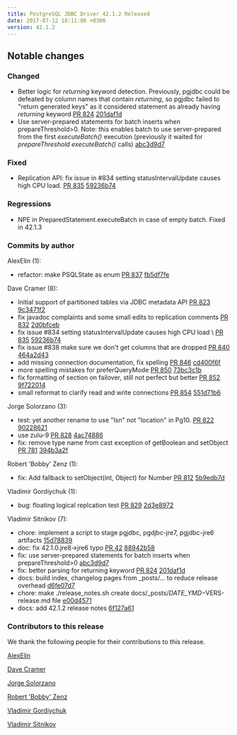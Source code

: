 ```yaml
---
title: PostgreSQL JDBC Driver 42.1.2 Released
date: 2017-07-12 18:11:06 +0300
version: 42.1.2
---
```


## Notable changes

### Changed

* Better logic for *returning* keyword detection. Previously, pgjdbc could be defeated by column names that contain *returning*, so pgjdbc failed to "return generated keys" as it considered statement as already having *returning* keyword [PR 824](https://github.com/pgjdbc/pgjdbc/pull/824) [201daf1d](https://github.com/pgjdbc/pgjdbc/commit/201daf1dc916bbc35e2bbec961aebfd1b1e30bfc)
* Use server-prepared statements for batch inserts when prepareThreshold>0. Note: this enables batch to use server-prepared from the first *executeBatch()* execution (previously it waited for *prepareThreshold* *executeBatch()* calls) [abc3d9d7](https://github.com/pgjdbc/pgjdbc/commit/abc3d9d7f34a001322fbbe53f25d5e77a33a667f)

### Fixed

* Replication API: fix issue in #834 setting statusIntervalUpdate causes high CPU load. [PR 835](https://github.com/pgjdbc/pgjdbc/pull/835) [59236b74](https://github.com/pgjdbc/pgjdbc/commit/59236b74acdd400d9d91d3eb2bb07d70b15392e5)

### Regressions

* NPE in PreparedStatement.executeBatch in case of empty batch. Fixed in 42.1.3

<!--more-->

### Commits by author

AlexElin (1):

* refactor: make PSQLState as enum [PR 837](https://github.com/pgjdbc/pgjdbc/pull/837) [fb5df7fe](https://github.com/pgjdbc/pgjdbc/commit/fb5df7fee1d3568356e680c6ac5a62336ec7bf6e)

Dave Cramer (8):

* Initial support of partitioned tables via JDBC metadata API [PR 823](https://github.com/pgjdbc/pgjdbc/pull/823) [9c3471f2](https://github.com/pgjdbc/pgjdbc/commit/9c3471f21f6ac9cf1a5e5700115ac7d0d55e0ad9)
* fix javadoc complaints and some small edits to replication comments [PR 832](https://github.com/pgjdbc/pgjdbc/pull/832) [2d0bfceb](https://github.com/pgjdbc/pgjdbc/commit/2d0bfcebb0641ddb73d9297e6211f75537238b15)
* fix issue #834 setting statusIntervalUpdate causes high CPU load \ [PR 835](https://github.com/pgjdbc/pgjdbc/pull/835) [59236b74](https://github.com/pgjdbc/pgjdbc/commit/59236b74acdd400d9d91d3eb2bb07d70b15392e5)
* fix issue #838 make sure we don't get columns that are dropped [PR 840](https://github.com/pgjdbc/pgjdbc/pull/840) [464a2d43](https://github.com/pgjdbc/pgjdbc/commit/464a2d43519004174f1b530a595ee0ad9ffda870)
* add missing connection documentation, fix spelling [PR 846](https://github.com/pgjdbc/pgjdbc/pull/846) [cd400f6f](https://github.com/pgjdbc/pgjdbc/commit/cd400f6f39d3c062fc94fa97b33b4d272a829a24)
* more spelling mistakes for preferQueryMode [PR 850](https://github.com/pgjdbc/pgjdbc/pull/850) [73bc3c1b](https://github.com/pgjdbc/pgjdbc/commit/73bc3c1b7acda676f366631ff7e28f09a3399f37)
* fix formatting of section on failover, still not perfect but better [PR 852](https://github.com/pgjdbc/pgjdbc/pull/852) [9f722014](https://github.com/pgjdbc/pgjdbc/commit/9f72201458d1ce0837e9525d947dcea2828b9475)
* small reformat to clarify read and write connections [PR 854](https://github.com/pgjdbc/pgjdbc/pull/854) [551d71b6](https://github.com/pgjdbc/pgjdbc/commit/551d71b6a513c223d8d8d8d75afbe8b5d42ce783)

Jorge Solorzano (3):

* test: yet another rename to use "lsn" not "location" in Pg10. [PR 822](https://github.com/pgjdbc/pgjdbc/pull/822) [90228621](https://github.com/pgjdbc/pgjdbc/commit/902286212df19b1eda9310c4174756786ad249c7)
* use zulu-9 [PR 828](https://github.com/pgjdbc/pgjdbc/pull/828) [4ac74886](https://github.com/pgjdbc/pgjdbc/commit/4ac74886e54e7689035be00c417a536717a45318)
* fix: remove type name from cast exception of getBoolean and setObject [PR 781](https://github.com/pgjdbc/pgjdbc/pull/781) [394b3a2f](https://github.com/pgjdbc/pgjdbc/commit/394b3a2f4d93e9ca701d8c31b4b66fa25fca8945)

Robert 'Bobby' Zenz (1):

* fix: Add fallback to setObject(int, Object) for Number [PR 812](https://github.com/pgjdbc/pgjdbc/pull/812) [5b9edb7d](https://github.com/pgjdbc/pgjdbc/commit/5b9edb7dfb1b281bffedf7c9f2583f2df354c0ea)

Vladimir Gordiychuk (1):

* bug: floating logical replcation test [PR 829](https://github.com/pgjdbc/pgjdbc/pull/829) [2d3e8972](https://github.com/pgjdbc/pgjdbc/commit/2d3e8972a0b34106a8b7426619cabf852c38ddaa)

Vladimir Sitnikov (7):

* chore: implement a script to stage pgjdbc, pgdjbc-jre7, pgjdbc-jre6 artifacts [15d78839](https://github.com/pgjdbc/pgjdbc/commit/15d7883987d2de4b662aa8cd81c6de5be0257153)
* doc: fix 42.1.0.jre8->jre6 typo [PR 42](https://github.com/pgjdbc/pgjdbc/pull/42) [88942b58](https://github.com/pgjdbc/pgjdbc/commit/88942b58637afbea16102a6a77d922914fd27562)
* fix: use server-prepared statements for batch inserts when prepareThreshold>0 [abc3d9d7](https://github.com/pgjdbc/pgjdbc/commit/abc3d9d7f34a001322fbbe53f25d5e77a33a667f)
* fix: better parsing for returning keyword [PR 824](https://github.com/pgjdbc/pgjdbc/pull/824) [201daf1d](https://github.com/pgjdbc/pgjdbc/commit/201daf1dc916bbc35e2bbec961aebfd1b1e30bfc)
* docs: build index, changelog pages from _posts/... to reduce release overhead [d6fe07d7](https://github.com/pgjdbc/pgjdbc/commit/d6fe07d7bb613d7b8fb06ace64b9b37d3f23bbfe)
* chore: make ./release\_notes.sh create docs/\_posts/$DATE\_YMD-$VERS-release.md file [e00d4571](https://github.com/pgjdbc/pgjdbc/commit/e00d4571bb6ca24c8f93956b59fd1c9a14131394)
* docs: add 42.1.2 release notes [6f127a61](https://github.com/pgjdbc/pgjdbc/commit/6f127a61eed5317133ea80f0a06f9441b170a17a)

### Contributors to this release

We thank the following people for their contributions to this release.

[AlexElin](https://github.com/AlexElin)

[Dave Cramer](davec@postgresintl.com)

[Jorge Solorzano](https://github.com/jorsol)

[Robert 'Bobby' Zenz](https://github.com/RobertZenz)

[Vladimir Gordiychuk](https://github.com/Gordiychuk)

[Vladimir Sitnikov](https://github.com/vlsi)
